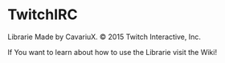 # TwitchIRC
Librarie Made by CavariuX.
© 2015 Twitch Interactive, Inc.

If You want to learn about how to use the Librarie visit the Wiki!
